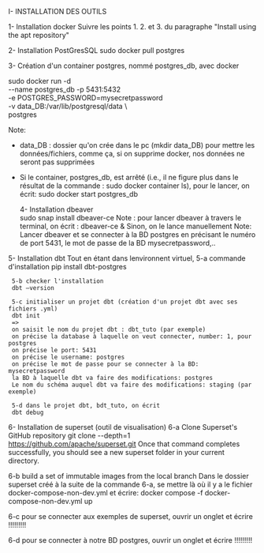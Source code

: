 I- INSTALLATION DES OUTILS

1- Installation docker
Suivre les points 1. 2. et 3. du paragraphe "Install using the apt repository"

2- Installation PostGresSQL
sudo docker pull postgres
  
3- Création d'un container postgres, nommé postgres_db, avec docker

  sudo docker run -d \
        --name postgres_db -p 5431:5432 \
        -e POSTGRES_PASSWORD=mysecretpassword \
        -v data_DB:/var/lib/postgresql/data \      
        postgres    

Note:
- data_DB : dossier qu'on crée dans le pc (mkdir data_DB) pour mettre les données/fichiers,
  comme ça, si on supprime docker, nos données ne seront pas supprimées
  
- Si le container, postgres_db, est arrêté (i.e., il ne figure plus dans le résultat de la commande : sudo docker container ls), 
pour le lancer, on écrit:
sudo docker start postgres_db

  4- Installation  dbeaver  
sudo snap install dbeaver-ce
Note : pour lancer dbeaver à travers le terminal, on écrit : dbeaver-ce &
       Sinon, on le lance manuellement
Note: Lancer dbeaver et se connecter à la BD postgres en précisant le numéro de port 5431, le mot de passe de la BD mysecretpassword,..
  
  
 5- Installation dbt
  Tout en étant dans lenvironnent virtuel,
     5-a commande d'installation 
     pip install dbt-postgres
     
     5-b checker l'installation 
     dbt –version

     5-c initialiser un projet dbt (création d'un projet dbt avec ses fichiers .yml)
     dbt init
     =>
     on saisit le nom du projet dbt : dbt_tuto (par exemple)
     on précise la database à laquelle on veut connecter, number: 1, pour postgres
     on précise le port: 5431
     on précise le username: postgres
     on précise le mot de passe pour se connecter à la BD: mysecretpassword
     la BD à laquelle dbt va faire des modifications: postgres
     Le nom du schéma auquel dbt va faire des modifications: staging (par exemple)

     5-d dans le projet dbt, bdt_tuto, on écrit
     dbt debug
     
  6- Installation de superset (outil de visualisation)
  6-a Clone Superset's GitHub repository
  git clone --depth=1  https://github.com/apache/superset.git
  Once that command completes successfully, you should see a new superset folder in your current directory.

  6-b build a set of immutable images from the local branch
  Dans le dossier superset créé à la suite de la commande 6-a, se mettre là où il y a le fichier docker-compose-non-dev.yml et écrire:
  docker compose -f docker-compose-non-dev.yml up

  6-c pour se connecter aux exemples de superset, ouvrir un onglet et écrire !!!!!!!!!

  6-d pour se connecter à notre BD postgres,  ouvrir un onglet et écrire !!!!!!!!!

  

  

